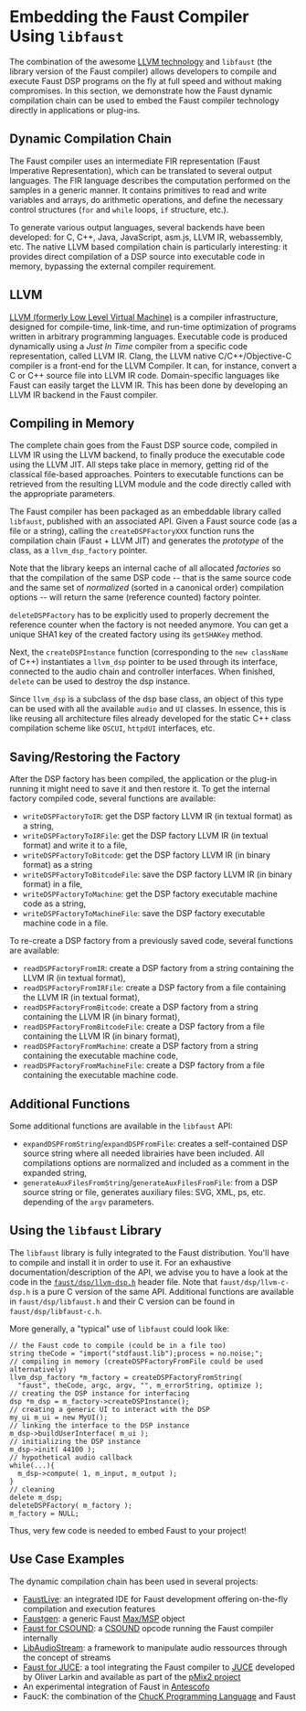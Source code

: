 # Embedding the Faust Compiler Using `libfaust`

<!-- TODO: this section could be further developed and better documented -->

The combination of the awesome [LLVM technology](https://llvm.org/) and `libfaust` (the library version of the Faust compiler) allows developers to compile and execute Faust DSP programs on the fly at full speed and without making compromises. In this section, we demonstrate how the Faust dynamic compilation chain can be used to embed the Faust compiler technology directly in applications or plug-ins.

## Dynamic Compilation Chain

The Faust compiler uses an intermediate FIR representation (Faust Imperative Representation), which can be translated to several output languages. The FIR language describes the computation performed on the samples in a generic manner. It contains primitives to read and write variables and arrays, do arithmetic operations, and define the necessary control structures (`for` and `while` loops, `if` structure, etc.). 

To generate various output languages, several backends have been developed: for C, C++, Java, JavaScript, asm.js, LLVM IR, webassembly, etc. The native LLVM based compilation chain is particularly interesting: it provides direct compilation of a DSP source into executable code in memory, bypassing the external compiler requirement.

## LLVM

[LLVM (formerly Low Level Virtual Machine)](https://llvm.org/) is a compiler infrastructure, designed for compile-time, link-time, and run-time optimization of programs written in arbitrary programming languages. Executable code is produced dynamically using a *Just In Time* compiler from a specific code representation, called LLVM IR. Clang, the LLVM native C/C++/Objective-C compiler is a front-end for the LLVM Compiler. It can, for instance, convert a C or C++ source file into LLVM IR code. Domain-specific languages like Faust can easily target the LLVM IR. This has been done by developing an LLVM IR backend in the Faust compiler.

## Compiling in Memory

The complete chain goes from the Faust DSP source code, compiled in LLVM IR using the LLVM backend, to finally produce the executable code using the LLVM JIT. All steps take place in memory, getting rid of the classical file-based approaches. Pointers to executable functions can be retrieved from the resulting LLVM module and the code directly called with the appropriate parameters.

The Faust compiler has been packaged as an embeddable library called `libfaust`, published with an associated API. Given a Faust source code (as a file or a string), calling the `createDSPFactoryXXX` function runs the compilation chain (Faust + LLVM JIT) and generates the *prototype* of the class, as a `llvm_dsp_factory` pointer.

Note that the library keeps an internal cache of all allocated *factories* so that the compilation of the same DSP code -- that is the same source code and the same set of *normalized* (sorted in a canonical order) compilation options -- will return the same (reference counted) factory pointer. 

`deleteDSPFactory` has to be explicitly used to properly decrement the reference counter when the factory is not needed anymore. You can get a unique SHA1 key of the created factory using its `getSHAKey` method.

Next, the `createDSPInstance` function (corresponding to the `new className` of C++) instantiates a `llvm_dsp` pointer to be used through its interface, connected to the audio chain and controller interfaces. When finished, `delete` can be used to destroy the dsp instance.

Since `llvm_dsp` is a subclass of the dsp base class, an object of this type can be used with all the available `audio` and `UI` classes. In essence, this is like reusing all architecture files already developed for the static C++ class compilation scheme like `OSCUI`, `httpdUI` interfaces, etc.

<!-- TODO: we need an example here -->

## Saving/Restoring the Factory

After the DSP factory has been compiled, the application or the plug-in running it might need to save it and then restore it. To get the internal factory compiled code, several functions are available:

* `writeDSPFactoryToIR`: get the DSP factory LLVM IR (in textual format) as a string, 
* `writeDSPFactoryToIRFile`: get the DSP factory LLVM IR (in textual format) and write it to a file,
* `writeDSPFactoryToBitcode`: get the DSP factory LLVM IR (in binary format) as a string 
* `writeDSPFactoryToBitcodeFile`: save the DSP factory LLVM IR (in binary format) in a file,
* `writeDSPFactoryToMachine`: get the DSP factory executable machine code as a string,
* `writeDSPFactoryToMachineFile`: save the DSP factory executable machine code in a file.

To re-create a DSP factory from a previously saved code, several functions are available:

* `readDSPFactoryFromIR`: create a DSP factory from a string containing the LLVM IR (in textual format), 
* `readDSPFactoryFromIRFile`: create a DSP factory from a file containing the LLVM IR (in textual format),
* `readDSPFactoryFromBitcode`: create a DSP factory from a string containing the LLVM IR (in binary format), 
* `readDSPFactoryFromBitcodeFile`: create a DSP factory from a file containing the LLVM IR (in binary format),
* `readDSPFactoryFromMachine`: create a DSP factory from a string containing the executable machine code,
* `readDSPFactoryFromMachineFile`: create a DSP factory from a file containing the executable machine code.

## Additional Functions

Some additional functions are available in the `libfaust` API:

* `expandDSPFromString`/`expandDSPFromFile`: creates a self-contained DSP source string where all needed librairies have been included. All compilations options are normalized and included as a comment in the expanded string,
* `generateAuxFilesFromString`/`generateAuxFilesFromFile`: from a DSP source string or file, generates auxiliary files: SVG, XML, ps, etc. depending of the `argv` parameters.

## Using the `libfaust` Library

The `libfaust` library is fully integrated to the Faust distribution. You'll have to compile and install it in order to use it. For an exhaustive documentation/description of the API, we advise you to have a look at the code in the [`faust/dsp/llvm-dsp.h`](#) header file. Note that `faust/dsp/llvm-c-dsp.h` is a pure C version of the same API. Additional functions are available in `faust/dsp/libfaust.h` and their C version can be found in `faust/dsp/libfaust-c.h`.

More generally, a "typical" use of `libfaust` could look like:

```
// the Faust code to compile (could be in a file too)
string theCode = "import("stdfaust.lib");process = no.noise;";
// compiling in memory (createDSPFactoryFromFile could be used alternatively)
llvm_dsp_factory *m_factory = createDSPFactoryFromString( 
  "faust", theCode, argc, argv, "", m_errorString, optimize );
// creating the DSP instance for interfacing
dsp *m_dsp = m_factory->createDSPInstance();
// creating a generic UI to interact with the DSP
my_ui m_ui = new MyUI();
// linking the interface to the DSP instance
m_dsp->buildUserInterface( m_ui );
// initializing the DSP instance
m_dsp->init( 44100 );
// hypothetical audio callback
while(...){
  m_dsp->compute( 1, m_input, m_output );
}
// cleaning
delete m_dsp;
deleteDSPFactory( m_factory );
m_factory = NULL;
```

Thus, very few code is needed to embed Faust to your project!

## Use Case Examples

The dynamic compilation chain has been used in several projects:

* [FaustLive](https://github.com/grame-cncm/faustlive): an integrated IDE for Faust development offering on-the-fly compilation and execution features
* [Faustgen](https://github.com/grame-cncm/faust/tree/master-dev/embedded/faustgen): a generic Faust [Max/MSP](https://cycling74.com/products/max/) object
* [Faust for CSOUND](#): a [CSOUND](https://csound.com/) opcode running the Faust compiler internally
* [LibAudioStream](https://github.com/sletz/libaudiostream): a framework to manipulate audio ressources through the concept of streams
* [Faust for JUCE](https://github.com/olilarkin/juce_faustllvm): a tool integrating the Faust compiler to [JUCE](https://juce.com/) developed by Oliver Larkin and available as part of the [pMix2 project](https://github.com/olilarkin/pMix2)
* An experimental integration of Faust in [Antescofo](http://forumnet.ircam.fr/product/antescofo-en/)
* FaucK: the combination of the [ChucK Programming Language](http://chuck.cs.princeton.edu/) and Faust 
